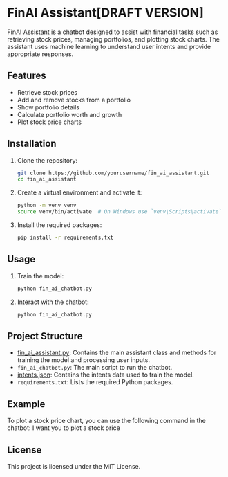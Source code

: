 # FinAI Assistant[DRAFT VERSION]

FinAI Assistant is a chatbot designed to assist with financial tasks such as retrieving stock prices, managing portfolios, and plotting stock charts. The assistant uses machine learning to understand user intents and provide appropriate responses.

## Features

- Retrieve stock prices
- Add and remove stocks from a portfolio
- Show portfolio details
- Calculate portfolio worth and growth
- Plot stock price charts

## Installation

1. Clone the repository:
    ```sh
    git clone https://github.com/yourusername/fin_ai_assistant.git
    cd fin_ai_assistant
    ```

2. Create a virtual environment and activate it:
    ```sh
    python -m venv venv
    source venv/bin/activate  # On Windows use `venv\Scripts\activate`
    ```

3. Install the required packages:
    ```sh
    pip install -r requirements.txt
    ```

## Usage

1. Train the model:
    ```sh
    python fin_ai_chatbot.py
    ```

2. Interact with the chatbot:
    ```sh
    python fin_ai_chatbot.py
    ```

## Project Structure

- [fin_ai_assistant.py](http://_vscodecontentref_/0): Contains the main assistant class and methods for training the model and processing user inputs.
- `fin_ai_chatbot.py`: The main script to run the chatbot.
- [intents.json](http://_vscodecontentref_/1): Contains the intents data used to train the model.
- `requirements.txt`: Lists the required Python packages.

## Example

To plot a stock price chart, you can use the following command in the chatbot: 
I want you to plot a stock price

## License

This project is licensed under the MIT License.